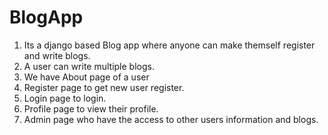 # BlogApp
1. Its a django based Blog app where anyone can make themself register and write blogs.
2. A user can write multiple blogs.
3. We have About page of a user
4. Register page to get new user register.
5. Login page to login.
6. Profile page to view their profile.
7. Admin page who have the access to other users information and blogs.

